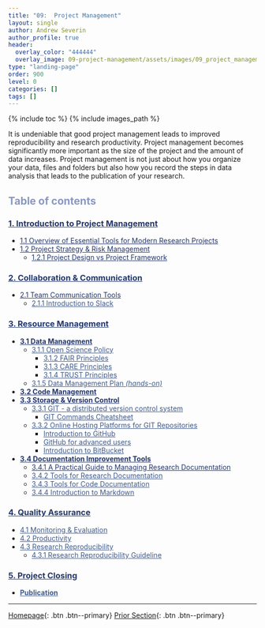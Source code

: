 ```yaml
---
title: "09:  Project Management"
layout: single
author: Andrew Severin
author_profile: true
header:
  overlay_color: "444444"
  overlay_image: 09-project-management/assets/images/09_project_management_banner.png
type: "landing-page"
order: 900
level: 0
categories: []
tags: []
---
```



{% include toc %}
{% include images_path %}

It is undeniable that good project management leads to improved reproducibility and research productivity.  Project management becomes significantly more important as the size of the project and the amount of data increases. Project management is not just about how you organize your data, files and folders but also how you record the steps in data analysis that leads to the publication of your research.  


## <span style="color: #8997c1;">Table of contents</span>


### **<a href="00-RESEARCH-PROJECT/01-project-management-overview" style="color: #24376b;">1. Introduction to Project Management</a>**
* <a href="00-RESEARCH-PROJECT/02-project-management-tools" style="color: #24376b;">1.1 Overview of Essential Tools for Modern Research Projects</a>
* <a href="00-RESEARCH-PROJECT/03-project-strategy-design" style="color: #24376b;">1.2 Project Strategy & Risk Management</a>
  * <a href="00-RESEARCH-PROJECT/04-project-framework" style="color: #24376b;">1.2.1 Project Design vs Project Framework</a>


### **<a href="01-COMMUNICATION/00-collaboration-communication" style="color: #24376b;">2. Collaboration & Communication</a>**
* <a href="01-COMMUNICATION/01-team-communication-tools" style="color: #24376b;">2.1 Team Communication Tools</a>
  * <a href="01-COMMUNICATION/02-intro-to-slack" style="color: #3f5a8a;">2.1.1 Introduction to Slack</a>


### **<a href="02-MANAGEMENT/00-intro-resource-management" style="color: #24376b;">3. Resource Management</a>**
* <b><a href="02-MANAGEMENT/03-DATA/00-data-management" style="color: #24376b;">3.1 Data Management</a></b>
  * <a href="02-MANAGEMENT/03-DATA/01-open-principles" style="color: #3f5a8a;">3.1.1 Open Science Policy</a>
    * <a href="02-MANAGEMENT/03-DATA/03-fair-principles" style="color: #3f5a8a;">3.1.2 FAIR Principles</a>
    * <a href="02-MANAGEMENT/03-DATA/02-care-principles" style="color: #3f5a8a;">3.1.3 CARE Principles</a>
    * <a href="02-MANAGEMENT/03-DATA/04-trust-principles" style="color: #3f5a8a;">3.1.4 TRUST Principles</a>
  * <a href="02-MANAGEMENT/03-DATA/05-data-management-plan" style="color: #3f5a8a;">3.1.5 Data Management Plan <i>(hands-on)</i></a>
* <b><a href="02-MANAGEMENT/01-SOURCE-CODE/00-code-developments" style="color: #24376b;">3.2 Code Management</a></b>
* <b><a href="02-MANAGEMENT/01-SOURCE-CODE/01-storage-version-control" style="color: #24376b;">3.3 Storage & Version Control</a></b>
  * <a href="02-MANAGEMENT/01-SOURCE-CODE/02-intro-to-git" style="color: #3f5a8a;">3.3.1 GIT - a distributed version control system</a>
    * <a href="02-MANAGEMENT/01-SOURCE-CODE/02A-git-cheatsheet" style="color: #3f5a8a;">GIT Commands Cheatsheet</a>
  * <a href="02-MANAGEMENT/01-SOURCE-CODE/03-repo-hosting-platforms" style="color: #3f5a8a;">3.3.2 Online Hosting Platforms for GIT Repositories</a>
    * <a href="02-MANAGEMENT/01-SOURCE-CODE/04-intro-to-github" style="color: #3f5a8a;">Introduction to GitHub</a>
    * <a href="02-MANAGEMENT/01-SOURCE-CODE/04A-github-advanced" style="color: #3f5a8a;">GitHub for advanced users</a>
    * <a href="02-MANAGEMENT/01-SOURCE-CODE/05-intro-to-bitbucket" style="color: #3f5a8a;">Introduction to BitBucket</a>
* <b><a href="02-MANAGEMENT/02-DOCUMENTATION/01-documentation-improvement-tools" style="color: #24376b;">3.4 Documentation Improvement Tools</a></b>
  * <a href="02-MANAGEMENT/02-DOCUMENTATION/02-manage-project-documentation" style="color: #24376b;">3.4.1 A Practical Guide to Managing Research Documentation</a>
  * <a href="02-MANAGEMENT/02-DOCUMENTATION/03-project_documentation" style="color: #3f5a8a;">3.4.2 Tools for Research Documentation</a>
  * <a href="02-MANAGEMENT/02-DOCUMENTATION/04-code_documentation" style="color: #3f5a8a;">3.4.3 Tools for Code Documentation</a>
  * <a href="02-MANAGEMENT/02-DOCUMENTATION/05-intro-to-markdown" style="color: #3f5a8a;">3.4.4 Introduction to Markdown</a>


### **<a href="03-PRODUCTIVITY/00-quality-assurance" style="color: #24376b;">4. Quality Assurance</a>**
* <a href="03-PRODUCTIVITY/01-monitoring-evaluation" style="color: #3f5a8a;">4.1 Monitoring & Evaluation</a>
* <a href="03-PRODUCTIVITY/02-productivity" style="color: #3f5a8a;">4.2 Productivity</a>
* <a href="03-PRODUCTIVITY/03-reproducibility" style="color: #3f5a8a;">4.3 Research Reproducibility</a>
  * <a href="03-PRODUCTIVITY/03-tutorial-research-reproducibility" style="color: #3f5a8a;">4.3.1 Research Reproducibility Guideline</a>


### **<a href="04-PUBLICATION/01-project-closing" style="color: #24376b;">5. Project Closing</a>**
* <b><a href="04-PUBLICATION/02-publication" style="color: #3f5a8a;">Publication</a></b>


---

[Homepage](../index.md){: .btn  .btn--primary}
[Prior Section](../08-DataVisualization/00-DataVisualization-LandingPage){: .btn  .btn--primary}
<!-- [Next Section](04-DevelopmentEnvironment/00-DevelopmentEnvironment-LandingPage){: .btn  .btn--primary} -->
